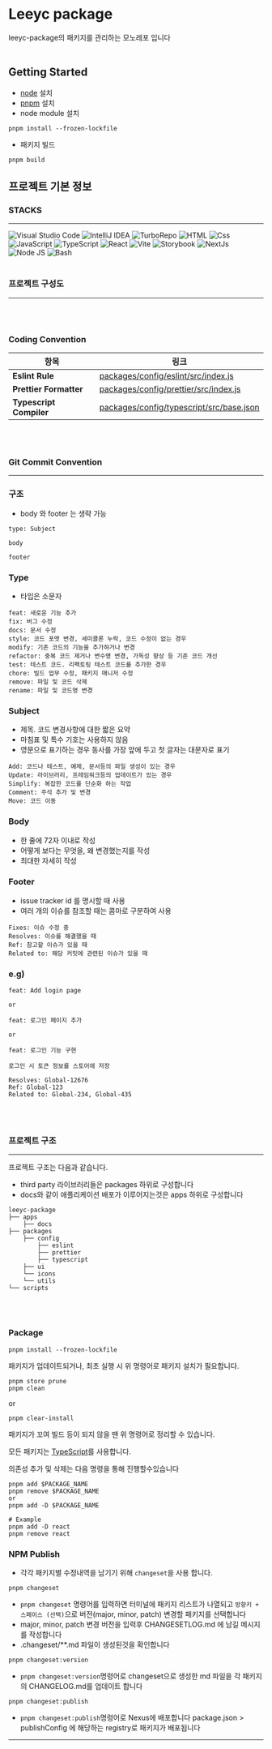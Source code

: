 # Leeyc package

leeyc-package의 패키지를 관리하는 모노레포 입니다
<br>
<br>

## Getting Started

- [node](https://nodejs.org/ko/download) 설치
- [pnpm](https://pnpm.io/installation) 설치
- node module 설치

```command
pnpm install --frozen-lockfile
```

- 패키지 빌드

```command
pnpm build
```

## 프로젝트 기본 정보

### STACKS

---

![Visual Studio Code](https://img.shields.io/badge/Visual_Studio_Code-0078d7?style=for-the-badge&logo=visual-studio-code&logoColor=white)
![IntelliJ IDEA](https://img.shields.io/badge/IntelliJ_IDEA-%23000000?style=for-the-badge&logo=intellij-idea&logoColor=white)
![TurboRepo](https://img.shields.io/badge/TurboRepo-EF4444?style=for-the-badge&logo=turborepo&logoColor=white)
![HTML](https://img.shields.io/badge/html5-E34F26?style=for-the-badge&logo=html5&logoColor=white)
![Css](https://img.shields.io/badge/css-1572B6?style=for-the-badge&logo=css3&logoColor=white)
![JavaScript](https://img.shields.io/badge/javascript-F7DF1E?style=for-the-badge&logo=javascript&logoColor=white)
![TypeScript](https://img.shields.io/badge/typescript-3178C6?style=for-the-badge&logo=Typescript&logoColor=white)
![React](https://img.shields.io/badge/react-61DAFB?style=for-the-badge&logo=react&logoColor=black)
![Vite](https://img.shields.io/badge/Vite-646CFF?style=for-the-badge&logo=Vite&logoColor=white)
![Storybook](https://img.shields.io/badge/storybook-FF4785?style=for-the-badge&logo=Storybook&logoColor=white)
![NextJs](https://img.shields.io/badge/next.js-000000?style=for-the-badge&logo=Next.js&logoColor=white)
![Node JS](https://img.shields.io/badge/node.js-339933?style=for-the-badge&logo=Node.js&logoColor=whit)
![Bash](https://img.shields.io/badge/BASH-F15A24?style=for-the-badge&logo=Zsh&logoColor=white)
<br>
<br>

### 프로젝트 구성도

---

<br>
<br>

### Coding Convention

| 항목                    | 링크                                                                                 |
| ----------------------- | ------------------------------------------------------------------------------------ |
| **Eslint Rule**         | [packages/config/eslint/src/index.js](packages/config/eslint/src/index.js)           |
| **Prettier Formatter**  | [packages/config/prettier/src/index.js](packages/config/prettier/src/index.js)       |
| **Typescript Compiler** | [packages/config/typescript/src/base.json](packages/config/typescript/src/base.json) |

<br>
<br>

### Git Commit Convention

---

### 구조

- body 와 footer 는 생략 가능

```
type: Subject

body

footer
```

### Type

- 타입은 소문자

```
feat: 새로운 기능 추가
fix: 버그 수정
docs: 문서 수정
style: 코드 포맷 변경, 세미콜론 누락, 코드 수정이 없는 경우
modify: 기존 코드의 기능을 추가하거나 변경
refactor: 중복 코드 제거나 변수명 변경, 가독성 향상 등 기존 코드 개선
test: 테스트 코드. 리펙토링 테스트 코드를 추가한 경우
chore: 빌드 업무 수정, 패키지 매니저 수정
remove: 파일 및 코드 삭제
rename: 파일 및 코드명 변경
```

### Subject

- 제목. 코드 변경사항에 대한 짧은 요약
- 마침표 및 특수 기호는 사용하지 않음
- 영문으로 표기하는 경우 동사를 가장 앞에 두고 첫 글자는 대문자로 표기

```
Add: 코드나 테스트, 예제, 문서등의 파일 생성이 있는 경우
Update: 라이브러리, 프레임워크등의 업데이트가 있는 경우
Simplify: 복잡한 코드를 단순화 하는 작업
Comment: 주석 추가 및 변경
Move: 코드 이동
```

### Body

- 한 줄에 72자 이내로 작성
- 어떻게 보다는 무엇을, 왜 변경했는지를 작성
- 최대한 자세히 작성

### Footer

- issue tracker id 를 명시할 때 사용
- 여러 개의 이슈를 참조할 때는 콤마로 구분하여 사용

```
Fixes: 이슈 수정 중
Resolves: 이슈를 해결했을 때
Ref: 참고할 이슈가 있을 때
Related to: 해당 커밋에 관련된 이슈가 있을 때
```

### e.g)

```
feat: Add login page

or

feat: 로그인 페이지 추가

or

feat: 로그인 기능 구현

로그인 시 토큰 정보를 스토어에 저장

Resolves: Global-12676
Ref: Global-123
Related to: Global-234, Global-435
```

<br>
<br>

### 프로젝트 구조

---

프로젝트 구조는 다음과 같습니다.

- third party 라이브러리들은 packages 하위로 구성합니다
- docs와 같이 애플리케이션 배포가 이루어지는것은 apps 하위로 구성합니다

```
leeyc-package
├── apps
    ├── docs
├── packages
    ├── config
        ├── eslint
        ├── prettier
        ├── typescript
    ├── ui
    └── icons
    └── utils
└── scripts
```

<br>
<br>

### Package

```command
pnpm install --frozen-lockfile
```

패키지가 업데이트되거나, 최초 실행 시 위 명령어로 패키지 설치가 필요합니다.

```command
pnpm store prune
pnpm clean
```

or

```command
pnpm clear-install
```

패키지가 꼬여 빌드 등이 되지 않을 땐 위 명령어로 정리할 수 있습니다.

모든 패키지는 [TypeScript](https://www.typescriptlang.org/)를 사용합니다.

의존성 추가 및 삭제는 다음 명령을 통해 진행할수있습니다

```command
pnpm add $PACKAGE_NAME
pnpm remove $PACKAGE_NAME
or
pnpm add -D $PACKAGE_NAME

# Example
pnpm add -D react
pnpm remove react
```

### NPM Publish

- 각각 패키지별 수정내역을 남기기 위해 `changeset`을 사용 합니다.

```command
pnpm changeset
```

- `pnpm changeset` 명령어를 입력하면 터미널에 패키지 리스트가 나열되고 `방향키 + 스페이스 (선택)`으로 버전(major, minor, patch) 변경할 패키지를 선택합니다
- major, minor, patch 변경 버전을 입력후 CHANGESETLOG.md 에 남길 메시지를 작성합니다
- .changeset/\*\*.md 파일이 생성된것을 확인합니다

```command
pnpm changeset:version
```

- `pnpm changeset:version`명령어로 changeset으로 생성한 md 파일을 각 패키지의 CHANGELOG.md를 업데이트 합니다

```command
pnpm changeset:publish
```

- `pnpm changeset:publish`명령어로 Nexus에 배포합니다 package.json > publishConfig 에 해당하는 registry로 패키지가 배포됩니다

---
